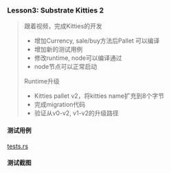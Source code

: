 ### Lesson3: Substrate Kitties 2
>
> 跟着视频，完成Kitties的开发
>
> * 增加Currency, sale/buy方法后Pallet 可以编译
> * 增加新的测试用例
> * 修改runtime, node可以编译通过
> * node节点可以正常启动
>
> Runtime升级
>
> * Kitties pallet v2，将kitties name扩充到8个字节
> * 完成migration代码
> * 验证从v0-v2, v1-v2的升级路径
>

#### 测试用例

[tests.rs](https://github.com/dylan-nm/substrate-advnce-learning/blob/main/substrate-node-template/pallets/kitties/src/tests.rs)

#### 测试截图
